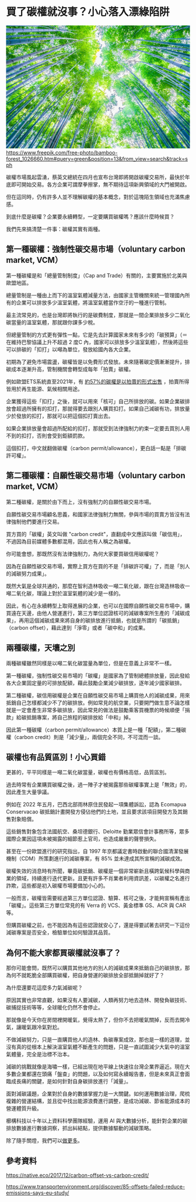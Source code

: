 # 買了碳權就沒事？小心落入漂綠陷阱
![](../005-Files/bamboo-forest_1203-2283.jpeg)
https://www.freepik.com/free-photo/bamboo-forest_1026660.htm#query=green&position=13&from_view=search&track=sph

碳權市場風起雲湧，蔡英文總統在四月也宣布台灣即將開啟碳權交易所，最快於年底即可開始交易。各方企業可謂摩拳擦掌，無不期待這項新興領域的大門被開啟。

但在這同時，仍有許多人並不理解碳權的基本概念，對於這塊陌生領域也充滿焦慮感。

到底什麼是碳權？企業要永續轉型，一定要購買碳權嗎？應該什麼時候買？

我們先來搞清楚一件事：碳權其實有兩種。


## 第一種碳權：強制性碳交易市場（voluntary carbon market, VCM）

第一種碳權是和「總量管制制度」（Cap and Trade）有關的，主要實施於北美與歐盟地區。

總量管制是一種由上而下的溫室氣體減量方法，由國家主管機關來統一管理國內所有的企業可以排放多少溫室氣體，將溫室氣體當作空汙的一種進行管制。

最主流常見的，也是台灣即將執行的是碳費制度，那就是一間企業排放多少二氧化碳當量的溫室氣體，那就跟你課多少稅。

但總量管制的方式更有彈性一點，它是先去計算國家未來有多少的「碳預算」（＝在維持巴黎協議上升不超過 2 度C 內，國家可以排放多少溫室氣體），然後將這些可以排碳的「扣打」以噸為單位，發放給國內各大企業。

初期為了避免市場震盪，碳權皆是以免費形式發放。未來隨著碳定價漸漸提升，排碳成本逐漸升高，管制機關會轉型成每年「拍賣」碳權。

例如歐盟ETS系統直至2021年，有 [約57%的碳權是以拍賣的形式出售](https://climate.ec.europa.eu/eu-action/eu-emissions-trading-system-eu-ets/auctioning_en) ，拍賣所得皆用於再生能源、氣候相關用途。

企業獲得這些「扣打」之後，就可以用來「核可」自己所排放的碳。如果企業碳排放會超過所擁有的扣打，那就得要去跟別人購買扣打。如果自己減碳有功，排放量少於發放的扣打，那就可以把這個扣打賣出去。

如果企業排放量會超過所配給的扣打，那就受到法律強制力約束一定要去買別人用不到的扣打，否則會受到鉅額罰款。

這個扣打，中文就翻做碳權（carbon permit/allowance），更白話一點是「排碳許可權」。

## 第二種碳權：自願性碳交易市場（voluntary carbon market, VCM）

第二種碳權，是關於由下而上，沒有強制力的自願性碳交易市場。

自願性碳交易市場顧名思義，和國家法律強制力無關，參與市場的買賣方皆沒有法律強制他們要進行交易。

買方買的「碳權」英文叫做 "carbon credit"，直翻成中文應該叫做「碳信用」，不過因為目前媒體多數都混用，因此也有人稱之為碳權。

你可能會想，那既然沒有法律強制力，為何大家要買碳信用碳權呢？

因為在自願性碳交易市場，實際上買方在買的不是「排碳許可權」了，而是「別人的減碳努力成果」。

既然大氣是全球共通的，那麼在智利造林吸收一噸二氧化碳，跟在台灣造林吸收一噸二氧化碳，理論上對於溫室氣體的減少是一樣的。

因此，有心在永續轉型上取得進展的企業，也可以在國際自願性碳交易市場中，購買遠在天邊，由他人營運進行，第三方單位認證核可的減碳專案所生產的「減碳成果」，再用這個減碳成果來將自身的碳排放進行抵銷，也就是所謂的「碳抵銷」（carbon offset），藉此達到「淨零」或者「碳中和」的成果。

## 兩種碳權，天壤之別

兩種碳權雖然同樣是以噸二氧化碳當量為單位，但是在意義上非常不一樣。

第一種碳權，強制性碳交易市場的「碳權」是國家為了管制總體排放量，因此發給各大企業固定量的可排放配額，藉此鼓勵企業減少碳排放，逐年減少國家碳排。

第二種碳權，碳信用碳權是企業在自願性碳交易市場上購買他人的減碳成果，用來抵銷自己怎樣都減少不了的碳排放。例如常見的航空業，只要開門做生意不論怎樣就是一定會產生非常多碳排放，因此常見的做法是鼓勵乘客買機票的時候順便「捐款」給碳抵銷專案，將自己旅程的碳排放給「中和」掉。

因此第一種碳權（carbon permit/allowance）本質上是一種「配額」，第二種碳權（carbon credit）則是「減少量」，兩個完全不同，不可混而一談。

## 碳權也有品質區別！小心買錯

更甚的，平平同樣是一噸二氧化碳當量，碳權也有價格高低，品質區別。

過去時常有企業購買碳權之後，過一陣子才被揭露那些碳權事實上是「無效」的，因此產生大量爭議。

例如在 2022 年五月，巴西北部雨林原住民發起一項集體訴訟，認為 Ecomapua Conservacao 碳抵銷計畫開發方侵佔他們的土地，並且要求該項目開發方及其銷售對象賠償。

這些銷售對象包含法國航空、桑坦德銀行、Deloitte 勤業眾信會計事務所等，眾多國際企業因這項未被揭露的細節惹上官司，也造成嚴重的聲譽損失。

甚至在一份歐盟進行的研究指出，自 1997 年京都議定書時啟動的聯合國清潔發展機制（CDM）所策劃進行的減碳專案，有 85% 並未達成其所宣稱的減碳成效。

碳權失效的消息時有所聞，畢竟碳抵銷、碳權是一個非常嶄新且橫跨氣候科學與商業的領域，持續進行迭代更新。且更有許多不肖業者利用資訊差，以碳權之名進行詐欺，這些都是初入碳權市場要備加小心的。

一般而言，碳權皆需要經過第三方單位認證、驗算、核可之後，才能夠宣稱有產出「碳權」。這些第三方單位常見的有 Verra 的 VCS、黃金標準 GS、ACR 與 CAR 等。

但購買碳權之前，也不能因為有這些認證就安心了，還是得要試著去研究一下這份減碳專案是否安全，檢驗單位如何驗證其品質。

## 為何不能大家都買碳權就沒事了？

那你可能會問，既然可以購買其他地方的別人的減碳成果來抵銷自己的碳排放，那為何不就乾脆全部購買碳權，把自身營運的碳排放全部抵銷掉就好了？

為什麼還要花這麼多力氣減碳呢？

原因其實也非常直觀，如果沒有人要減碳，人類再努力地去造林、開發負碳技術、碳捕捉技術等等，全球暖化仍然不會停止。

那就像是今天你在房間裡開暖氣，覺得太熱了，但你不去把暖氣關掉，反而去開冷氣，讓暖氣跟冷氣對尬。

不做減碳努力，只是一直購買他人的造林、負碳專案成效，那也是一樣的道理，並沒有真的從根本上解決溫室氣體不斷產生的問題，只是一直試圖減少大氣中的溫室氣體量，完全是治標不治本。

減碳的挑戰就像是海嘯一樣，已經出現在地平線上快速往台灣企業界逼近。現在大多數企業都還在頭痛「盤查」的問題，以及如何寫永續報告書，但是未來真正會面臨成長痛的關鍵，是如何針對自身碳排放進行「減量」。

面對減碳議題，企業對於自身的數據掌握力是一大關鍵。如何運用數據治理，爬梳複雜的營運結構，並且從中找出能源浪費進行調整，是成功減碳、節省能源成本的營運體質升級。

櫛構科技以十年以上資料科學團隊經驗，運用 AI 與大數據分析，能針對企業的碳排放數據進行數據洞察，抓出糾結點，提供數據驅動的減碳策略。

除了隨手關燈，我們可以[做更多](https://combogic.com/)。



## 參考資料

https://native.eco/2017/12/carbon-offset-vs-carbon-credit/

https://www.transportenvironment.org/discover/85-offsets-failed-reduce-emissions-says-eu-study/